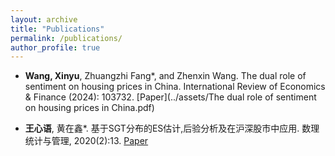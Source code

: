 ```yaml
---
layout: archive
title: "Publications"
permalink: /publications/
author_profile: true
---
```


* **Wang, Xinyu**, Zhuangzhi Fang*, and Zhenxin Wang. The dual role of sentiment on housing prices in China. International Review of Economics & Finance (2024): 103732. [Paper](../assets/The dual role of sentiment on housing prices in China.pdf)

* **王心语**, 黄在鑫*. 基于SGT分布的ES估计,后验分析及在沪深股市中应用. 数理统计与管理, 2020(2):13. [Paper](../assets/Paper1.pdf)
